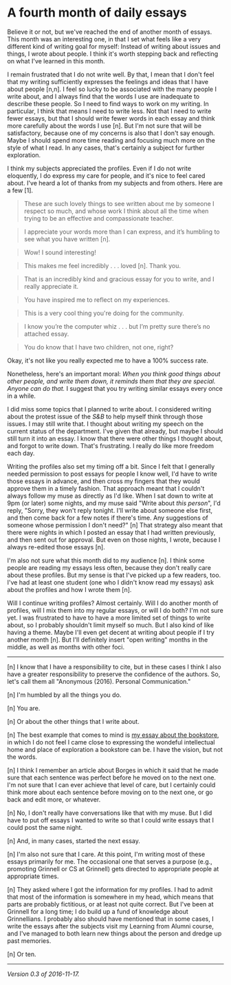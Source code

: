 A fourth month of daily essays
==============================

Believe it or not, but we've reached the end of another month of essays.
This month was an interesting one, in that I set what feels like a very
different kind of writing goal for myself: Instead of writing about
issues and things, I wrote about people.  I think it's worth stepping
back and reflecting on what I've learned in this month.

I remain frustrated that I do not write well.  By that, I mean that
I don't feel that my writing sufficiently expresses the feelings
and ideas that I have about people [n,n].  I feel so lucky to be
associated with the many people I write about, and I always find
that the words I use are inadequate to describe these people.  So
I need to find ways to work on my writing.  In particular, I think
that means I need to write less.  Not that I need to write fewer
essays, but that I should write fewer words in each essay and think
more carefully about the words I use [n].  But I'm not sure that
will be satisfactory, because one of my concerns is also that I
don't say enough.  Maybe I should spend more time reading and
focusing much more on the style of what I read.  In any cases,
that's certainly a subject for further exploration.

I think my subjects appreciated the profiles.  Even if I do not
write eloquently, I do express my care for people, and it's nice
to feel cared about.  I've heard a lot of thanks from my subjects
and from others.  Here are a few [1].

> These are such lovely things to see written about me by someone I
respect so much, and whose work I think about all the time when trying
to be an effective and compassionate teacher.

> I appreciate your words more than I can express, and it’s humbling
to see what you have written [n].

> Wow! I sound interesting!

> This makes me feel incredibly . . . loved [n]. Thank you.

> That is an incredibly kind and gracious essay for you to write, and I really appreciate it.

> You have inspired me to reflect on my experiences.

> This is a very cool thing you're doing for the community.

> I know you’re the computer whiz . . . but I’m pretty sure there’s no attached essay.

> You do know that I have two children, not one, right?

Okay, it's not like you really expected me to have a 100% success rate.

Nonetheless, here's an important moral: *When you think good things about
other people, and write them down, it reminds them that they are special.
Anyone can do that.* I suggest that you try writing similar essays every
once in a while.

I did miss some topics that I planned to write about.  I considered
writing about the protest issue of the _S&B_ to help myself think
through those issues.  I may still write that.  I thought about writing
my speech on the current status of the department.  I've given that
already, but maybe I should still turn it into an essay.  I know that
there were other things I thought about, and forgot to write down.
That's frustrating.  I really do like more freedom each day.

Writing the profiles also set my timing off a bit.  Since I felt that
I generally needed permission to post essays for people I know well,
I'd have to write those essays in advance, and then cross my fingers
that they would approve them in a timely fashion.  That approach meant
that I couldn't always follow my muse as directly as I'd like.  When
I sat down to write at 9pm (or later) some nights, and my muse said
"Write about *this person*", I'd reply, "Sorry, they won't reply tonight.
I'll write about someone else first, and then come back for a few notes
if there's time.  Any suggestions of someone whose permission I don't
need?" [n]  That strategy also meant that there were nights in which
I posted an essay that I had written previously, and then sent out
for approval.  But even on those nights, I wrote, because I always
re-edited those essays [n].

I'm also not sure what this month did to my audience [n].  I think some
people are reading my essays less often, because they don't really 
care about these profiles.  But my sense is that I've picked up a few
readers, too.  I've had at least one student (one who I didn't
know read my essays) ask about the profiles and how I wrote them [n].

Will I continue writing profiles?  Almost certainly.  Will I do another
month of profiles, will I mix them into my regular essays, or will I
do both?  I'm not sure yet.  I was frustrated to have to have a more
limited set of things to write about, so I probably shouldn't limit
myself so much.  But I also kind of like having a theme.  Maybe I'll
even get decent at writing about people if I try another month [n].
But I'll definitely insert "open writing" months in the middle, as well
as months with other foci.

---

[n] I know that I have a responsibility to cite, but in these cases I
think I also have a greater responsibility to preserve the confidence
of the authors.  So, let's call them all "Anonymous (2016).  Personal
Communication."

[n] I'm humbled by all the things you do.

[n] You are.

[n] Or about the other things that I write about.

[n] The best example that comes to mind is [my essay about the
bookstore](bookstore.html), in which I do not feel I came close to
expressing the wondeful intellectual home and place of exploration
a bookstore can be.  I have the vision, but not the words.

[n] I think I remember an article about Borges in which it said that he
made sure that each sentence was perfect before he moved on to the next
one.  I'm not sure that I can ever achieve that level of care, but I
certainly could think more about each sentence before moving on to the
next one, or go back and edit more, or whatever.

[n] No, I don't really have conversations like that with my muse.
But I did have to put off essays I wanted to write so that I could
write essays that I could post the same night.

[n] And, in many cases, started the next essay.

[n] I'm also not sure that I care.  At this point, I'm writing most of
these essays primarily for me.  The occasional one that serves a
purpose (e.g., promoting Grinnell or CS at Grinnell) gets directed
to appropriate people at appropriate times.

[n] They asked where I got the information for my profiles.  I had to
admit that most of the information is somewhere in my head, which means
that parts are probably fictitious, or at least not quite correct.
But I've been at Grinnell for a long time; I do build up a fund of
knowledge about Grinnellians.  I probably also should have mentioned
that in some cases, I write the essays after the subjects visit my
Learning from Alumni course, and I've managed to both learn new things
about the person and dredge up past memories.

[n] Or ten.

---

*Version 0.3 of 2016-11-17.*
